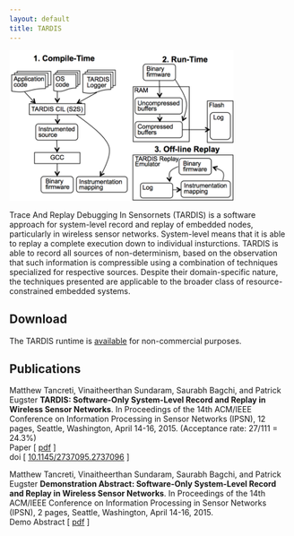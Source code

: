 ```yaml
---
layout: default
title: TARDIS
---
```


<img src="images/tardis.png" alt="Overview of TARDIS architecture." width="400" title="TARDIS" class="img"/>
<br/>

Trace And Replay Debugging In Sensornets (TARDIS) is a software approach for
system-level record and replay of embedded nodes, particularly in wireless
sensor networks. System-level means that it is able to replay a complete execution
down to individual insturctions. TARDIS is able to record all sources of
non-determinism, based on the observation that such information is compressible
using a combination of techniques specialized for respective sources. Despite their
domain-specific nature, the techniques presented are applicable to the broader class
of resource-constrained embedded systems.

Download
--------
The TARDIS runtime is [available](https://github.com/mtancret/recordreplay) for non-commercial purposes.

Publications
------------

Matthew Tancreti, Vinaitheerthan Sundaram, Saurabh Bagchi, and Patrick Eugster
**TARDIS: Software-Only System-Level Record and Replay in Wireless Sensor Networks**.
In Proceedings of the 14th ACM/IEEE Conference on Information Processing in Sensor Networks (IPSN),
12 pages, Seattle, Washington, April 14-16, 2015.
(Acceptance rate: 27/111 = 24.3%)  
Paper \[ [pdf](documents/tardis-ipsn2015-author.pdf) \]  
doi \[ [10.1145/2737095.2737096](http://dx.doi.org/10.1145/2737095.2737096) \]

Matthew Tancreti, Vinaitheerthan Sundaram, Saurabh Bagchi, and Patrick Eugster
**Demonstration Abstract: Software-Only System-Level Record and Replay in Wireless Sensor Networks**.
In Proceedings of the 14th ACM/IEEE Conference on Information Processing in Sensor Networks (IPSN),
2 pages, Seattle, Washington, April 14-16, 2015.  
Demo Abstract \[ [pdf](documents/demo-tardis-ipsn2015.pdf) \]
